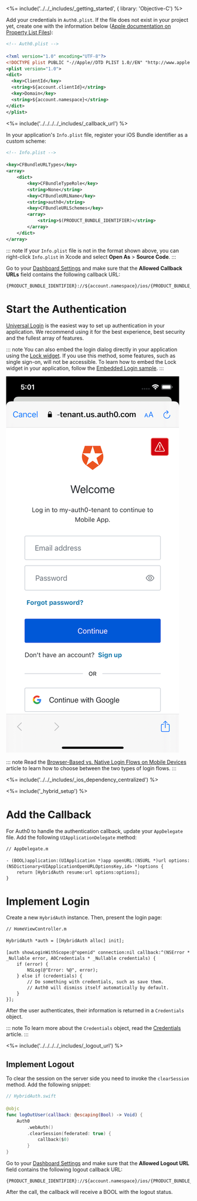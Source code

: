 <!-- markdownlint-disable MD041 -->

<%= include('../../_includes/_getting_started', { library: 'Objective-C') %>

Add your credentials in `Auth0.plist`. If the file does not exist in your project yet, create one with the information below ([Apple documentation on Property List Files](https://developer.apple.com/library/archive/documentation/General/Reference/InfoPlistKeyReference/Articles/AboutInformationPropertyListFiles.html)):

```xml
<!-- Auth0.plist -->

<?xml version="1.0" encoding="UTF-8"?>
<!DOCTYPE plist PUBLIC "-//Apple//DTD PLIST 1.0//EN" "http://www.apple.com/DTDs/PropertyList-1.0.dtd">
<plist version="1.0">
<dict>
  <key>ClientId</key>
  <string>${account.clientId}</string>
  <key>Domain</key>
  <string>${account.namespace}</string>
</dict>
</plist>
```

<%= include('../../../../_includes/_callback_url') %>

In your application's `Info.plist` file, register your iOS Bundle identifier as a custom scheme:

```xml
<!-- Info.plist -->

<key>CFBundleURLTypes</key>
<array>
    <dict>
        <key>CFBundleTypeRole</key>
        <string>None</string>
        <key>CFBundleURLName</key>
        <string>auth0</string>
        <key>CFBundleURLSchemes</key>
        <array>
            <string>$(PRODUCT_BUNDLE_IDENTIFIER)</string>
        </array>
    </dict>
</array>
```

::: note
If your `Info.plist` file is not in the format shown above, you can right-click `Info.plist` in Xcode and select **Open As** > **Source Code**.
:::

Go to your [Dashboard Settings](${manage_url}/#/applications/${account.clientId}/settings) and make sure that the **Allowed Callback URLs** field contains the following callback URL:

```text
{PRODUCT_BUNDLE_IDENTIFIER}://${account.namespace}/ios/{PRODUCT_BUNDLE_IDENTIFIER}/callback
```

# Start the Authentication

[Universal Login](/hosted-pages/login) is the easiest way to set up authentication in your application. We recommend using it for the best experience, best security and the fullest array of features.

::: note
You can also embed the login dialog directly in your application using the [Lock widget](/lock). If you use this method, some features, such as single sign-on, will not be accessible.
To learn how to embed the Lock widget in your application, follow the [Embedded Login sample](https://github.com/auth0-samples/auth0-ios-objc-sample/tree/embedded-login/01-Embedded-Login).
:::

<div class="phone-mockup"><img src="/media/articles/native-platforms/ios-swift/lock_centralized_login.png" alt="Universal Login"></div>

::: note
Read the [Browser-Based vs. Native Login Flows on Mobile Devices](/tutorials/browser-based-vs-native-experience-on-mobile) article to learn how to choose between the two types of login flows.
:::

<%= include('../../_includes/_ios_dependency_centralized') %>

<%= include('_hybrid_setup') %>

# Add the Callback

For Auth0 to handle the authentication callback, update your `AppDelegate` file. Add the following `UIApplicationDelegate` method:

```objc
// AppDelegate.m

- (BOOL)application:(UIApplication *)app openURL:(NSURL *)url options:(NSDictionary<UIApplicationOpenURLOptionsKey,id> *)options {
    return [HybridAuth resume:url options:options];
}
```

# Implement Login

Create a new `HybridAuth` instance. Then, present the login page:

```objc
// HomeViewController.m

HybridAuth *auth = [[HybridAuth alloc] init];

[auth showLoginWithScope:@"openid" connection:nil callback:^(NSError * _Nullable error, A0Credentials * _Nullable credentials) {
    if (error) {
        NSLog(@"Error: %@", error);
    } else if (credentials) {
        // Do something with credentials, such as save them.
        // Auth0 will dismiss itself automatically by default.
    }
}];
```

After the user authenticates, their information is returned in a `Credentials` object.

::: note
To learn more about the `Credentials` object, read the [Credentials](https://github.com/auth0/Auth0.swift/blob/master/Auth0/Credentials.swift) article.
:::

<%= include('../../../../_includes/_logout_url') %>

## Implement Logout
To clear the session on the server side you need to invoke the `clearSession` method. Add the following snippet:

```swift
// HybridAuth.swift

@objc
func logOutUser(callback: @escaping(Bool) -> Void) {
    Auth0
        .webAuth()
        .clearSession(federated: true) {
            callback($0)
        }
}
```

Go to your [Dashboard Settings](${manage_url}/#/applications/${account.clientId}/settings) and make sure that the **Allowed Logout URL** field contains the following logout callback URL:

```text
{PRODUCT_BUNDLE_IDENTIFIER}://${account.namespace}/ios/{PRODUCT_BUNDLE_IDENTIFIER}/callback
```

After the call, the callback will receive a BOOL with the logout status.